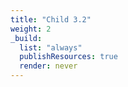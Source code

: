 ```yaml
---
title: "Child 3.2"
weight: 2
_build:
  list: "always"
  publishResources: true
  render: never
---
```

